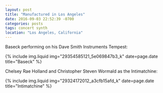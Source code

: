 ```yaml
---
layout: post
title: "Manufactured in Los Angeles"
date: 2016-09-03 22:52:39 -0700
categories: posts
tags: concert synth
location: "Los Angeles, California"
---
```


Baseck performing on his Dave Smith Instruments Tempest:

{% include img.liquid img="29354585121_5e069847b3_k" date=page.date title="Baseck" %}

Chelsey Rae Holland and Christopher Steven Wormald as the Intimatchine:

{% include img.liquid img="29324172012_a3cfb15afd_k" date=page.date title="Intimatchine" %}
